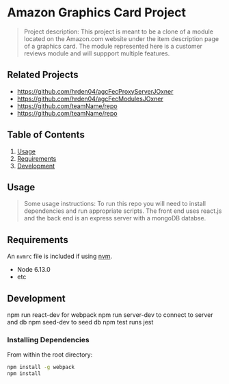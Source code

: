 # Amazon Graphics Card Project

> Project description: This project is meant to be a clone of a module located on the Amazon.com website under the item description page of a graphics card. The module represented here is a customer reviews module and will suppport multiple features.

## Related Projects

  - https://github.com/hrden04/agcFecProxyServerJOxner
  - https://github.com/hrden04/agcFecModulesJOxner
  - https://github.com/teamName/repo
  - https://github.com/teamName/repo

## Table of Contents

1. [Usage](#Usage)
1. [Requirements](#requirements)
1. [Development](#development)

## Usage

> Some usage instructions: To run this repo you will need to install dependencies and run appropriate scripts. The front end uses react.js and the back end is an express server with a mongoDB databse.

## Requirements

An `nvmrc` file is included if using [nvm](https://github.com/creationix/nvm).

- Node 6.13.0
- etc

## Development

npm run react-dev for webpack
npm run server-dev to connect to server and db
npm seed-dev to seed db
npm test runs jest

### Installing Dependencies

From within the root directory:

```sh
npm install -g webpack
npm install
```

